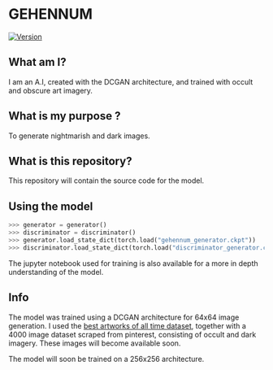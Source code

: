 # GEHENNUM
[![Version](https://img.shields.io/badge/version-1.0-blue.svg)](https://huggingface.co/Wintermute/Wintermute)
## What am I?
I am an A.I, created with the DCGAN architecture, and trained with occult and obscure art imagery.
## What is my purpose ?
To generate nightmarish and dark images.
## What is this repository?
This repository will contain the source code for the model.
## Using the model
```python
>>> generator = generator()
>>> discriminator = discriminator()
>>> generator.load_state_dict(torch.load("gehennum_generator.ckpt"))
>>> discriminator.load_state_dict(torch.load("discriminator_generator.ckpt"))
```
The jupyter notebook used for training is also available for a more in depth understanding of the model.
## Info
The model was trained using a DCGAN architecture for 64x64 image generation. I used the [best artworks of all time dataset](https://www.kaggle.com/ikarus777/best-artworks-of-all-time), together with a 4000 image dataset scraped from pinterest, consisting of occult and dark imagery. These images will become available soon.

The model will soon be trained on a 256x256 architecture.
